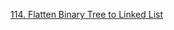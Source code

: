 [114. Flatten Binary Tree to Linked List](https://leetcode.com/problems/flatten-binary-tree-to-linked-list/)
